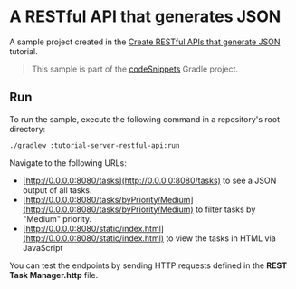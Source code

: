 # A RESTful API that generates JSON

A sample project created in
the [Create RESTful APIs that generate JSON](https://ktor.io/docs/create-restful-apis.html)
tutorial.

> This sample is part of the [codeSnippets](../../README.md) Gradle project.

## Run

To run the sample, execute the following command in a repository's root directory:

```bash
./gradlew :tutorial-server-restful-api:run
```

Navigate to the following URLs:

- [http://0.0.0.0:8080/tasks](http://0.0.0.0:8080/tasks) to see a JSON output of all tasks.
- [http://0.0.0.0:8080/tasks/byPriority/Medium](http://0.0.0.0:8080/tasks/byPriority/Medium) to filter tasks by "Medium"
  priority.
- [http://0.0.0.0:8080/static/index.html](http://0.0.0.0:8080/static/index.html) to view the tasks in HTML via
  JavaScript

You can test the endpoints by sending HTTP requests defined in the **REST Task Manager.http** file.